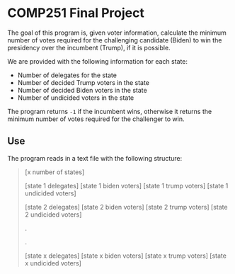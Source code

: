 # COMP251 Final Project
The goal of this program is, given voter information, calculate the minimum number of votes required for the challenging candidate (Biden) to win the presidency over the incumbent (Trump), if it is possible.

We are provided with the following information for each state:
* Number of delegates for the state
* Number of decided Trump voters in the state
* Number of decided Biden voters in the state
* Number of undicided voters in the state

The program returns `-1` if the incumbent wins, otherwise it returns the minimum number of votes required for the challenger to win.

## Use
The program reads in a text file with the following structure:

> [x number of states]
>
> [state 1 delegates] [state 1 biden voters] [state 1 trump voters] [state 1 undicided voters]
>
> [state 2 delegates] [state 2 biden voters] [state 2 trump voters] [state 2 undicided voters]
>
> .
>
> .
>
> [state x delegates] [state x biden voters] [state x trump voters] [state x undicided voters]
